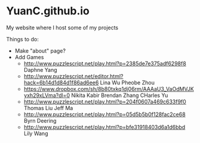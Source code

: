 YuanC.github.io
===============
My website where I host some of my projects

Things to do:
- Make "about" page?
- Add Games
  - http://www.puzzlescript.net/play.html?p=2385de7e375adf6298f8 Daphne Yang
  - http://www.puzzlescript.net/editor.html?hack=6b14d1d84d1f86ad6ee6 Lina Wu Pheobe Zhou
  - https://www.dropbox.com/sh/8b80txkq1dj06rm/AAAaU3_VaOdMVJKyxh29xLVma?dl=0 Nikita Kabir Brendan Zhang CHarles Yu
  - http://www.puzzlescript.net/play.html?p=204f0607a469c633f9f0 Thomas Liu Jeff Ma
  - http://www.puzzlescript.net/play.html?p=05d5b5b0f128fac2ce68 Byrn Deering
  - http://www.puzzlescript.net/play.html?p=bfe31918403d6a1d6bbd Lily Wang
